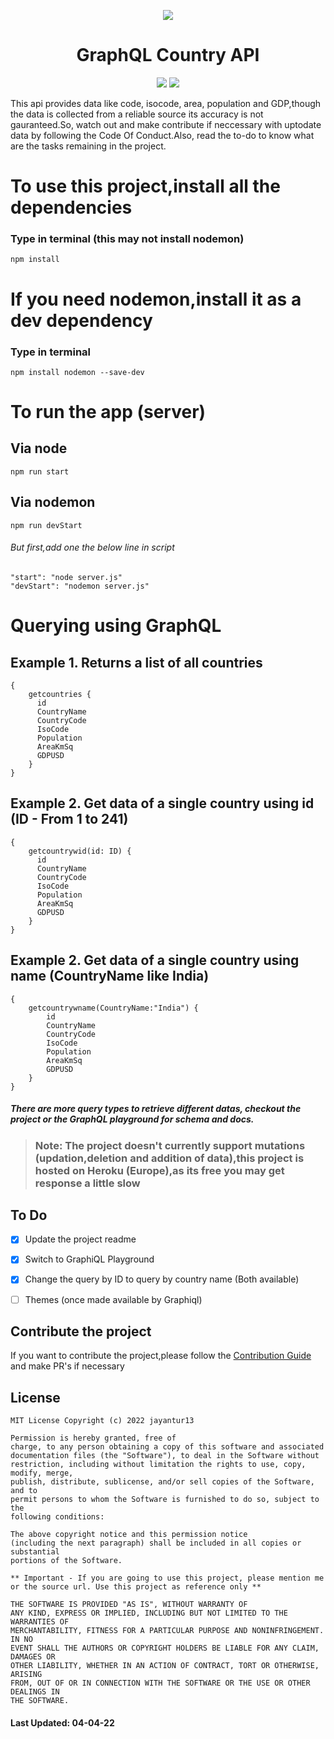 <p align="center"><img src="https://pasteimg.com/images/2022/02/04/kindpng_5444695.th.png"><br/><h1 align="center">GraphQL Country API</h1></p>
<p align="center">
<a href="https://github.com/jayantur13/GraphQL-Country-API/blob/master/CODE_OF_CONDUCT.md"><img src="https://img.shields.io/badge/Code%20Of%20Conduct-Please follow!-green"></a>
<a href="https://github.com/jayantur13/GraphQL-Country-API/blob/master/LICENSE"><img src="https://img.shields.io/badge/license-MIT-green"></a> 
</p>

This api provides data like code, isocode, area, population and GDP,though the data is collected from a reliable source its accuracy is not gauranteed.So, watch out and make contribute if neccessary with uptodate data by following the Code Of Conduct.Also, read the to-do to know what are the tasks remaining in the project.

# To use this project,install all the dependencies
### Type in terminal (this may not install nodemon)
<code>npm install</code>

# If you need nodemon,install it as a dev dependency
### Type in terminal
`npm install nodemon --save-dev`

# To run the app (server)
## Via node
`npm run start`

## Via nodemon
`npm run devStart`
###### But first,add one the below line in script
`"start": "node server.js"`<br>
`"devStart": "nodemon server.js"`

# Querying using GraphQL
## Example 1. Returns a list of all countries
```
{
    getcountries {
      id
      CountryName
      CountryCode
      IsoCode
      Population
      AreaKmSq
      GDPUSD
    }
}
```

## Example 2. Get data of a single country using id (ID - From 1 to 241)
```
{
    getcountrywid(id: ID) {
      id
      CountryName
      CountryCode
      IsoCode
      Population
      AreaKmSq
      GDPUSD
    }
}
```

## Example 2. Get data of a single country using name (CountryName like India)
```
{
    getcountrywname(CountryName:"India") {
        id
        CountryName
        CountryCode
        IsoCode
        Population
        AreaKmSq
        GDPUSD
    }
}
```

##### There are more query types to retrieve different datas, checkout the project or the GraphQL playground for schema and docs.

>### Note: The project doesn't currently support mutations (updation,deletion and addition of data),this project is hosted on Heroku (Europe),as its free you may get response a little slow

## To Do
- [x] Update the project readme
- [x] Switch to GraphiQL Playground
- [x] Change the query by ID to query by country name (Both available)
- [ ] Themes (once made available by Graphiql)


## Contribute the project 
If you want to contribute the project,please follow the [Contribution Guide](https://github.com/jayantur13/Country-API-GraphQL/blob/master/CODE_OF_CONDUCT.md) and make PR's if necessary

## License
```
MIT License Copyright (c) 2022 jayantur13

Permission is hereby granted, free of
charge, to any person obtaining a copy of this software and associated
documentation files (the "Software"), to deal in the Software without
restriction, including without limitation the rights to use, copy, modify, merge,
publish, distribute, sublicense, and/or sell copies of the Software, and to
permit persons to whom the Software is furnished to do so, subject to the
following conditions:

The above copyright notice and this permission notice
(including the next paragraph) shall be included in all copies or substantial
portions of the Software.

** Important - If you are going to use this project, please mention me or the source url. Use this project as reference only **

THE SOFTWARE IS PROVIDED "AS IS", WITHOUT WARRANTY OF
ANY KIND, EXPRESS OR IMPLIED, INCLUDING BUT NOT LIMITED TO THE WARRANTIES OF
MERCHANTABILITY, FITNESS FOR A PARTICULAR PURPOSE AND NONINFRINGEMENT. IN NO
EVENT SHALL THE AUTHORS OR COPYRIGHT HOLDERS BE LIABLE FOR ANY CLAIM, DAMAGES OR
OTHER LIABILITY, WHETHER IN AN ACTION OF CONTRACT, TORT OR OTHERWISE, ARISING
FROM, OUT OF OR IN CONNECTION WITH THE SOFTWARE OR THE USE OR OTHER DEALINGS IN
THE SOFTWARE.
```

#### Last Updated: 04-04-22


